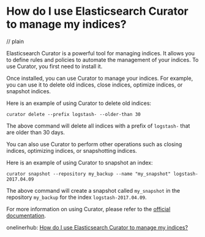 # How do I use Elasticsearch Curator to manage my indices?
// plain

Elasticsearch Curator is a powerful tool for managing indices. It allows you to define rules and policies to automate the management of your indices. To use Curator, you first need to install it.

Once installed, you can use Curator to manage your indices. For example, you can use it to delete old indices, close indices, optimize indices, or snapshot indices.

Here is an example of using Curator to delete old indices:

```
curator delete --prefix logstash- --older-than 30
```

The above command will delete all indices with a prefix of `logstash-` that are older than 30 days.

You can also use Curator to perform other operations such as closing indices, optimizing indices, or snapshotting indices.

Here is an example of using Curator to snapshot an index:

```
curator snapshot --repository my_backup --name "my_snapshot" logstash-2017.04.09
```

The above command will create a snapshot called `my_snapshot` in the repository `my_backup` for the index `logstash-2017.04.09`.

For more information on using Curator, please refer to the [official documentation](https://www.elastic.co/guide/en/elasticsearch/client/curator/current/index.html).

onelinerhub: [How do I use Elasticsearch Curator to manage my indices?](https://onelinerhub.com/elasticsearch/how-do-i-use-elasticsearch-curator-to-manage-my-indices)